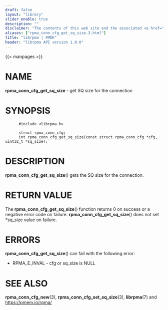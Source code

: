 ```yaml
---
draft: false
layout: "library"
slider_enable: true
description: ""
disclaimer: "The contents of this web site and the associated <a href=\"https://github.com/pmem\">GitHub repositories</a> are BSD-licensed open source."
aliases: ["rpma_conn_cfg_get_sq_size.3.html"]
title: "librpma | PMDK"
header: "librpma API version 1.0.0"
---
```

{{< manpages >}}

[comment]: <> (SPDX-License-Identifier: BSD-3-Clause)
[comment]: <> (Copyright 2020-2022, Intel Corporation)

NAME
====

**rpma\_conn\_cfg\_get\_sq\_size** - get SQ size for the connection

SYNOPSIS
========

          #include <librpma.h>

          struct rpma_conn_cfg;
          int rpma_conn_cfg_get_sq_size(const struct rpma_conn_cfg *cfg, uint32_t *sq_size);

DESCRIPTION
===========

**rpma\_conn\_cfg\_get\_sq\_size**() gets the SQ size for the
connection.

RETURN VALUE
============

The **rpma\_conn\_cfg\_get\_sq\_size**() function returns 0 on success
or a negative error code on failure.
**rpma\_conn\_cfg\_get\_sq\_size**() does not set \*sq\_size value on
failure.

ERRORS
======

**rpma\_conn\_cfg\_get\_sq\_size**() can fail with the following error:

-   RPMA\_E\_INVAL - cfg or sq\_size is NULL

SEE ALSO
========

**rpma\_conn\_cfg\_new**(3), **rpma\_conn\_cfg\_set\_sq\_size**(3),
**librpma**(7) and https://pmem.io/rpma/
